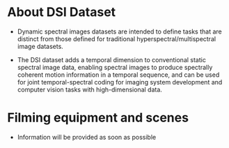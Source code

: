 
# About DSI Dataset

* Dynamic spectral images datasets are intended to define tasks that are distinct from those defined for traditional hyperspectral/multispectral image datasets.

* The DSI dataset adds a temporal dimension to conventional static spectral image data, enabling spectral images to produce spectrally coherent motion information in a temporal sequence, and can be used for joint temporal-spectral coding for imaging system development and computer vision tasks with high-dimensional data.

# Filming equipment and scenes

* Information will be provided as soon as possible 
